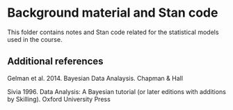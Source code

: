 # Background material and Stan code

This folder contains notes and Stan code related for the statistical models used in the course. 


## Additional references
Gelman et al. 2014. Bayesian Data Analaysis. Chapman & Hall

Sivia 1996. Data Analysis: A Bayesian tutorial (or later editions with additions by Skilling). Oxford University Press

